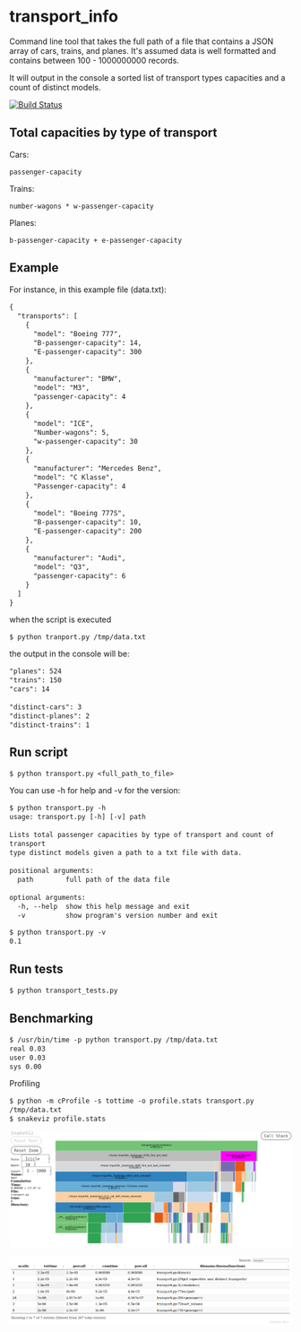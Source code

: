 # transport_info

Command line tool that takes the full path of a file that contains a JSON array
of cars, trains, and planes. It's assumed data is well formatted and contains
between 100 - 1000000000 records.

It will output in the console a sorted list of transport types capacities and a
count of distinct models.

[![Build Status](https://travis-ci.org/mariusavram91/transport_info.svg?branch=master)](https://travis-ci.org/mariusavram91/transport_info)

## Total capacities by type of transport

Cars:

    passenger-capacity

Trains:

    number-wagons * w-passenger-capacity

Planes:

    b-passenger-capacity + e-passenger-capacity

## Example

For instance, in this example file (data.txt):

```
{
  "transports": [
    {
      "model": "Boeing 777",
      "B-passenger-capacity": 14,
      "E-passenger-capacity": 300
    },
    {
      "manufacturer": "BMW",
      "model": "M3",
      "passenger-capacity": 4
    },
    {
      "model": "ICE",
      "Number-wagons": 5,
      "w-passenger-capacity": 30
    },
    {
      "manufacturer": "Mercedes Benz",
      "model": "C Klasse",
      "Passenger-capacity": 4
    },
    {
      "model": "Boeing 777S",
      "B-passenger-capacity": 10,
      "E-passenger-capacity": 200
    },
    {
      "manufacturer": "Audi",
      "model": "Q3",
      "passenger-capacity": 6
    }
  ]
}
```

when the script is executed
```
$ python tranport.py /tmp/data.txt
```

the output in the console will be:
```
"planes": 524
"trains": 150
"cars": 14

"distinct-cars": 3
"distinct-planes": 2
"distinct-trains": 1
```

## Run script
```
$ python transport.py <full_path_to_file>
```

You can use -h for help and -v for the version:

```
$ python transport.py -h
usage: transport.py [-h] [-v] path

Lists total passenger capacities by type of transport and count of transport
type distinct models given a path to a txt file with data.

positional arguments:
  path        full path of the data file

optional arguments:
  -h, --help  show this help message and exit
  -v          show program's version number and exit
```

```
$ python transport.py -v
0.1
```

## Run tests
```
$ python transport_tests.py
```

## Benchmarking

```
$ /usr/bin/time -p python transport.py /tmp/data.txt
real 0.03
user 0.03
sys 0.00
```

Profiling
```
$ python -m cProfile -s tottime -o profile.stats transport.py /tmp/data.txt
$ snakeviz profile.stats
```

![Graph](profile_output_1.png)

![Table](profile_output_2.png)

